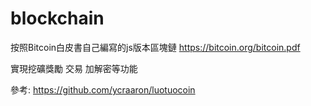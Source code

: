 # blockchain
按照Bitcoin白皮書自己編寫的js版本區塊鏈
https://bitcoin.org/bitcoin.pdf

實現挖礦獎勵
交易
加解密等功能

參考: https://github.com/ycraaron/luotuocoin
